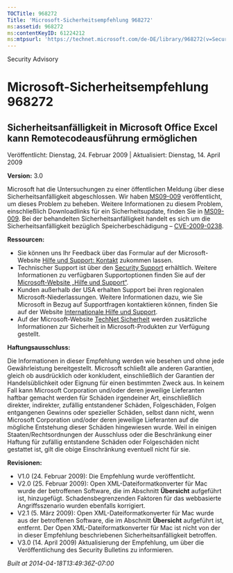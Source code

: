```yaml
---
TOCTitle: 968272
Title: 'Microsoft-Sicherheitsempfehlung 968272'
ms:assetid: 968272
ms:contentKeyID: 61224212
ms:mtpsurl: 'https://technet.microsoft.com/de-DE/library/968272(v=Security.10)'
---
```


Security Advisory

Microsoft-Sicherheitsempfehlung 968272
======================================

Sicherheitsanfälligkeit in Microsoft Office Excel kann Remotecodeausführung ermöglichen
---------------------------------------------------------------------------------------

Veröffentlicht: Dienstag, 24. Februar 2009 | Aktualisiert: Dienstag, 14. April 2009

**Version:** 3.0

Microsoft hat die Untersuchungen zu einer öffentlichen Meldung über diese Sicherheitsanfälligkeit abgeschlossen. Wir haben [MS09-009](http://go.microsoft.com/fwlink/?linkid=143568) veröffentlicht, um dieses Problem zu beheben. Weitere Informationen zu diesem Problem, einschließlich Downloadlinks für ein Sicherheitsupdate, finden Sie in [MS09-009](http://go.microsoft.com/fwlink/?linkid=143568). Bei der behandelten Sicherheitsanfälligkeit handelt es sich um die Sicherheitsanfälligkeit bezüglich Speicherbeschädigung – [CVE-2009-0238](http://www.cve.mitre.org/cgi-bin/cvename.cgi?name=cve-2009-0238).

**Ressourcen:**

-   Sie können uns Ihr Feedback über das Formular auf der Microsoft-Website [Hilfe und Support: Kontakt](https://support.microsoft.com/common/survey.aspx?scid=sw;en;1257&showpage=1&ws=technet&sd=tech) zukommen lassen.
-   Technischer Support ist über den [Security Support](http://go.microsoft.com/fwlink/?linkid=21131) erhältlich. Weitere Informationen zu verfügbaren Supportoptionen finden Sie auf der [Microsoft-Website „Hilfe und Support“](http://support.microsoft.com/).
-   Kunden außerhalb der USA erhalten Support bei ihren regionalen Microsoft-Niederlassungen. Weitere Informationen dazu, wie Sie Microsoft in Bezug auf Supportfragen kontaktieren können, finden Sie auf der Website [Internationale Hilfe und Support](http://go.microsoft.com/fwlink/?linkid=21155).
-   Auf der Microsoft-Website [TechNet Sicherheit](http://www.microsoft.com/germany/technet/sicherheit/default.mspx) werden zusätzliche Informationen zur Sicherheit in Microsoft-Produkten zur Verfügung gestellt.

**Haftungsausschluss:**

Die Informationen in dieser Empfehlung werden wie besehen und ohne jede Gewährleistung bereitgestellt. Microsoft schließt alle anderen Garantien, gleich ob ausdrücklich oder konkludent, einschließlich der Garantien der Handelsüblichkeit oder Eignung für einen bestimmten Zweck aus. In keinem Fall kann Microsoft Corporation und/oder deren jeweilige Lieferanten haftbar gemacht werden für Schäden irgendeiner Art, einschließlich direkter, indirekter, zufällig entstandener Schäden, Folgeschäden, Folgen entgangenen Gewinns oder spezieller Schäden, selbst dann nicht, wenn Microsoft Corporation und/oder deren jeweilige Lieferanten auf die mögliche Entstehung dieser Schäden hingewiesen wurde. Weil in einigen Staaten/Rechtsordnungen der Ausschluss oder die Beschränkung einer Haftung für zufällig entstandene Schäden oder Folgeschäden nicht gestattet ist, gilt die obige Einschränkung eventuell nicht für sie.

**Revisionen:**

-   V1.0 (24. Februar 2009): Die Empfehlung wurde veröffentlicht.
-   V2.0 (25. Februar 2009): Open XML-Dateiformatkonverter für Mac wurde der betroffenen Software, die im Abschnitt **Übersicht** aufgeführt ist, hinzugefügt. Schadensbegrenzenden Faktoren für das webbasierte Angriffsszenario wurden ebenfalls korrigiert.
-   V2.1 (5. März 2009): Open XML-Dateiformatkonverter für Mac wurde aus der betroffenen Software, die im Abschnitt **Übersicht** aufgeführt ist, entfernt. Der Open XML-Dateiformatkonverter für Mac ist nicht von der in dieser Empfehlung beschriebenen Sicherheitsanfälligkeit betroffen.
-   V3.0 (14. April 2009) Aktualisierung der Empfehlung, um über die Veröffentlichung des Security Bulletins zu informieren.

*Built at 2014-04-18T13:49:36Z-07:00*
